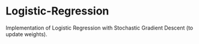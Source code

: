 # Logistic-Regression
Implementation of Logistic Regression with Stochastic Gradient Descent (to update weights).
